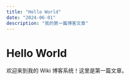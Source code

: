 ```yaml
---
title: "Hello World"
date: "2024-06-01"
description: "我的第一篇博客文章"
---
```


# Hello World

欢迎来到我的 Wiki 博客系统！这里是第一篇文章。
